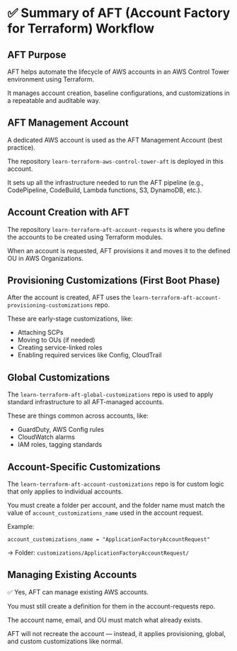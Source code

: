 # ✅ Summary of AFT (Account Factory for Terraform) Workflow

## AFT Purpose

AFT helps automate the lifecycle of AWS accounts in an AWS Control Tower environment using Terraform.

It manages account creation, baseline configurations, and customizations in a repeatable and auditable way.

## AFT Management Account

A dedicated AWS account is used as the AFT Management Account (best practice).

The repository `learn-terraform-aws-control-tower-aft` is deployed in this account.

It sets up all the infrastructure needed to run the AFT pipeline (e.g., CodePipeline, CodeBuild, Lambda functions, S3, DynamoDB, etc.).

## Account Creation with AFT

The repository `learn-terraform-aft-account-requests` is where you define the accounts to be created using Terraform modules.

When an account is requested, AFT provisions it and moves it to the defined OU in AWS Organizations.

## Provisioning Customizations (First Boot Phase)

After the account is created, AFT uses the `learn-terraform-aft-account-provisioning-customizations` repo.

These are early-stage customizations, like:

- Attaching SCPs
- Moving to OUs (if needed)
- Creating service-linked roles
- Enabling required services like Config, CloudTrail

## Global Customizations

The `learn-terraform-aft-global-customizations` repo is used to apply standard infrastructure to all AFT-managed accounts.

These are things common across accounts, like:

- GuardDuty, AWS Config rules
- CloudWatch alarms
- IAM roles, tagging standards

## Account-Specific Customizations

The `learn-terraform-aft-account-customizations` repo is for custom logic that only applies to individual accounts.

You must create a folder per account, and the folder name must match the value of `account_customizations_name` used in the account request.

Example:

```hcl
account_customizations_name = "ApplicationFactoryAccountRequest"
```
→ Folder: `customizations/ApplicationFactoryAccountRequest/`

## Managing Existing Accounts

✅ Yes, AFT can manage existing AWS accounts.

You must still create a definition for them in the account-requests repo.

The account name, email, and OU must match what already exists.

AFT will not recreate the account — instead, it applies provisioning, global, and custom customizations like normal.